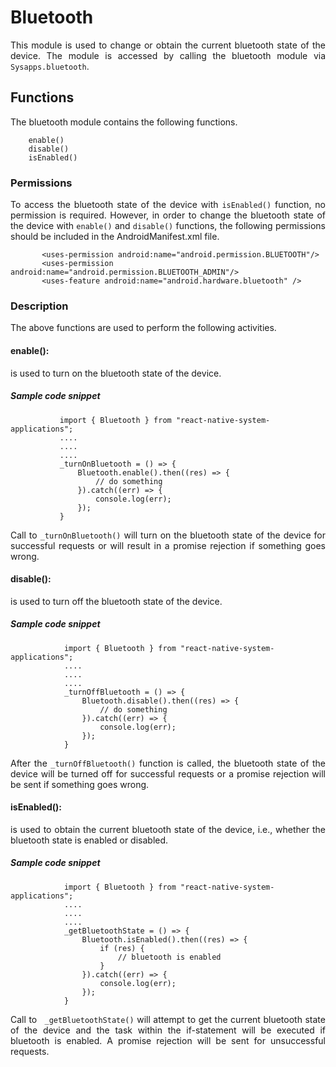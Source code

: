 # Bluetooth

<p style = "text-align: justify">This module is used to change or obtain the current bluetooth state of the device. The module is accessed by calling the bluetooth module via <code>Sysapps.bluetooth</code>.</p>

## Functions

<p style = "text-align: justify">The bluetooth module contains the following functions.</p>

```
    enable()
    disable()
    isEnabled()
```

### Permissions

<p style = "text-align: justify">To access the bluetooth state of the device with <code>isEnabled()</code> function, no permission is required. However, in order to change the bluetooth state of the device with <code>enable()</code> and <code>disable()</code> functions, the following permissions should be included in the AndroidManifest.xml file.</p>

 ```
        <uses-permission android:name="android.permission.BLUETOOTH"/>
        <uses-permission android:name="android.permission.BLUETOOTH_ADMIN"/>
        <uses-feature android:name="android.hardware.bluetooth" />
 ```


### Description

<p style = "text-align: justify">The above functions are used to perform the following activities.</p>

#### enable(): 

<p style = "text-align: justify">is used to turn on the bluetooth state of the device.</p>

##### Sample code snippet

 ```
            import { Bluetooth } from "react-native-system-applications";
            ....
            ....
            ....
            _turnOnBluetooth = () => {
                Bluetooth.enable().then((res) => {
                    // do something
                }).catch((err) => {
                    console.log(err);
                });
            } 
 ```

<p style = "text-align: justify">Call to  <code>_turnOnBluetooth()</code> will turn on the bluetooth state of the device for successful requests or will result in a promise rejection if something goes wrong.</p>

#### disable(): 

<p style = "text-align: justify">is used to turn off the bluetooth state of the device.</p>

##### Sample code snippet

```
            import { Bluetooth } from "react-native-system-applications";
            ....
            ....
            ....
            _turnOffBluetooth = () => {
                Bluetooth.disable().then((res) => {
                    // do something
                }).catch((err) => {
                    console.log(err);
                });
            } 
```

<p style = "text-align: justify">After the  <code>_turnOffBluetooth()</code> function is called, the bluetooth state of the device will be turned off for successful requests or a promise rejection will be sent if something goes wrong.</p>

#### isEnabled(): 

<p style = "text-align: justify">is used to obtain the current bluetooth state of the device, i.e., whether the bluetooth state is enabled or disabled.</p>

##### Sample code snippet

```
            import { Bluetooth } from "react-native-system-applications";
            ....
            ....
            ....
            _getBluetoothState = () => {
                Bluetooth.isEnabled().then((res) => {
                    if (res) {
                        // bluetooth is enabled
                    }
                }).catch((err) => {
                    console.log(err);
                });                
            } 
```

<p style = "text-align: justify">Call to  <code> _getBluetoothState()</code> will attempt to get the current bluetooth state of the device and the task within the if-statement will be executed if bluetooth is enabled. A promise rejection will be sent for unsuccessful requests.</p>
